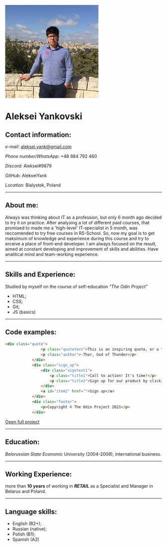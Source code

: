 ![](./Images/1614766552935.jpg)              
# Aleksei Yankovski

## **Contact information:**
*e-mail:* aleksei.yank@gmail.com

*Phone number/WhatsApp:* +48 884 792 460

*Discord:* Aleksei#9879

*GitHub:* AlekseiYank

*Location:* Bialystok, Poland

---

## **About me:**
Always was thinking about IT as a profession, but only 6 month ago decided to try it on practice. After analysing a lot of different paid courses, that promised to made me a 'high-level' IT-specialist in 5 month, was reccomended to try free courses in RS-School. So, now my goal is to get maksimum of knowledge and experience during this course and try to erceive a place of front-end developer. I am always focused on the result, aimed at constant developing and improvement of skills and abilities. Have analitical mind and team-working experience.

---

## **Skills and Experience:**
Studied by myself on the course of self-education *"The Odin Project"*
+ HTML; 
+ CSS;
+ Git;
+ JS (basics)

---

## **Code examples:**

```html
<div class="quote">
                <p class="quotetext">This is an inspiring quote, or a testimonial from a customer. Maybe it's just filling up space, or maybe people will actually read it. Who knows? All I know is that it looks nice.</p>
                <p class="author">-Thor, God of Thunder</p>
            </div>
            <div class="sign_up">
                <div class="signtext1">
                    <p class="title1">Call to action! It's time!</p>
                    <p class="title2">Sign up for our product by clicking that button right over there</p>
                </div>
                <a id="item2" href="">Sign up</a>
            </div>
            <div class="footer">
                <p>Copyright © The Odin Project 2021</p>
            </div>
```
[Open full project](https://alekseiyank.github.io/the-Odin-Landing-Page/)       
      
---

## **Education:**
*Belorussian State Economic University* (2004-2009), international business.

---

## **Working Experience:**
more than **10 years** of working in ***RETAIL*** as a Specialist and Manager in Belarus and Poland.

---

## **Language skills:**
+ English (B2+);
+ Russian (native);
+ Polish (B1);
+ Spanish (A2)





